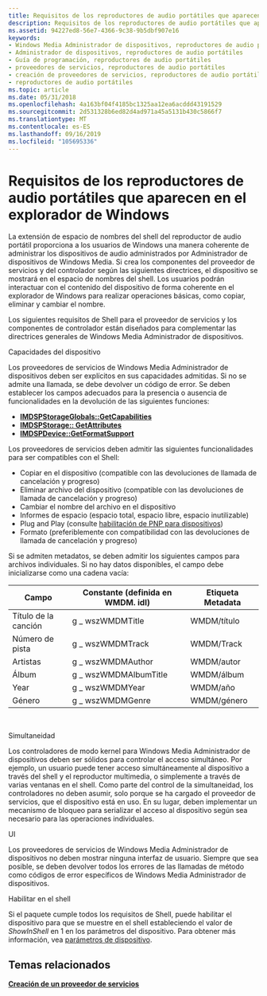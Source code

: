 ```yaml
---
title: Requisitos de los reproductores de audio portátiles que aparecen en el explorador de Windows
description: Requisitos de los reproductores de audio portátiles que aparecen en el explorador de Windows
ms.assetid: 94227ed8-56e7-4366-9c38-9b5dbf907e16
keywords:
- Windows Media Administrador de dispositivos, reproductores de audio portátiles
- Administrador de dispositivos, reproductores de audio portátiles
- Guía de programación, reproductores de audio portátiles
- proveedores de servicios, reproductores de audio portátiles
- creación de proveedores de servicios, reproductores de audio portátiles
- reproductores de audio portátiles
ms.topic: article
ms.date: 05/31/2018
ms.openlocfilehash: 4a163bf04f4185bc1325aa12ea6acddd43191529
ms.sourcegitcommit: 2d531328b6ed82d4ad971a45a5131b430c5866f7
ms.translationtype: MT
ms.contentlocale: es-ES
ms.lasthandoff: 09/16/2019
ms.locfileid: "105695336"
---
```

# <a name="requirements-for-portable-audio-players-to-appear-in-windows-explorer"></a>Requisitos de los reproductores de audio portátiles que aparecen en el explorador de Windows

La extensión de espacio de nombres del shell del reproductor de audio portátil proporciona a los usuarios de Windows una manera coherente de administrar los dispositivos de audio administrados por Administrador de dispositivos de Windows Media. Si crea los componentes del proveedor de servicios y del controlador según las siguientes directrices, el dispositivo se mostrará en el espacio de nombres del shell. Los usuarios podrán interactuar con el contenido del dispositivo de forma coherente en el explorador de Windows para realizar operaciones básicas, como copiar, eliminar y cambiar el nombre.

Los siguientes requisitos de Shell para el proveedor de servicios y los componentes de controlador están diseñados para complementar las directrices generales de Windows Media Administrador de dispositivos.

Capacidades del dispositivo

Los proveedores de servicios de Windows Media Administrador de dispositivos deben ser explícitos en sus capacidades admitidas. Si no se admite una llamada, se debe devolver un código de error. Se deben establecer los campos adecuados para la presencia o ausencia de funcionalidades en la devolución de las siguientes funciones:

-   [**IMDSPStorageGlobals::GetCapabilities**](/windows/desktop/api/mswmdm/nf-mswmdm-imdspstorageglobals-getcapabilities)
-   [**IMDSPStorage:: GetAttributes**](/windows/desktop/api/mswmdm/nf-mswmdm-imdspstorage-getattributes)
-   [**IMDSPDevice::GetFormatSupport**](/windows/desktop/api/mswmdm/nf-mswmdm-imdspdevice-getformatsupport)

Los proveedores de servicios deben admitir las siguientes funcionalidades para ser compatibles con el Shell:

-   Copiar en el dispositivo (compatible con las devoluciones de llamada de cancelación y progreso)
-   Eliminar archivo del dispositivo (compatible con las devoluciones de llamada de cancelación y progreso)
-   Cambiar el nombre del archivo en el dispositivo
-   Informes de espacio (espacio total, espacio libre, espacio inutilizable)
-   Plug and Play (consulte [habilitación de PNP para dispositivos](enabling-pnp-for-devices.md))
-   Formato (preferiblemente con compatibilidad con las devoluciones de llamada de cancelación y progreso)

Si se admiten metadatos, se deben admitir los siguientes campos para archivos individuales. Si no hay datos disponibles, el campo debe inicializarse como una cadena vacía:



| Campo        | Constante (definida en WMDM. idl) | Etiqueta Metadata    |
|--------------|--------------------------------|-----------------|
| Título de la canción   | g \_ wszWMDMTitle                | WMDM/título      |
| Número de pista | g \_ wszWMDMTrack                | WMDM/Track      |
| Artistas       | g \_ wszWMDMAuthor               | WMDM/autor     |
| Álbum        | g \_ wszWMDMAlbumTitle           | WMDM/álbum |
| Year         | g \_ wszWMDMYear                 | WMDM/año       |
| Género        | g \_ wszWMDMGenre                | WMDM/género      |



 

Simultaneidad

Los controladores de modo kernel para Windows Media Administrador de dispositivos deben ser sólidos para controlar el acceso simultáneo. Por ejemplo, un usuario puede tener acceso simultáneamente al dispositivo a través del shell y el reproductor multimedia, o simplemente a través de varias ventanas en el shell. Como parte del control de la simultaneidad, los controladores no deben asumir, solo porque se ha cargado el proveedor de servicios, que el dispositivo está en uso. En su lugar, deben implementar un mecanismo de bloqueo para serializar el acceso al dispositivo según sea necesario para las operaciones individuales.

UI

Los proveedores de servicios de Windows Media Administrador de dispositivos no deben mostrar ninguna interfaz de usuario. Siempre que sea posible, se deben devolver todos los errores de las llamadas de método como códigos de error específicos de Windows Media Administrador de dispositivos.

Habilitar en el shell

Si el paquete cumple todos los requisitos de Shell, puede habilitar el dispositivo para que se muestre en el shell estableciendo el valor de *ShowInShell* en 1 en los parámetros del dispositivo. Para obtener más información, vea [parámetros de dispositivo](device-parameters.md).

## <a name="related-topics"></a>Temas relacionados

<dl> <dt>

[**Creación de un proveedor de servicios**](creating-a-service-provider.md)
</dt> </dl>

 

 




